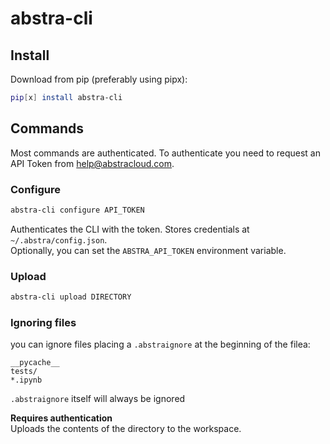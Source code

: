 # abstra-cli

## Install
Download from pip (preferably using pipx):
```sh
pip[x] install abstra-cli
```



## Commands

Most commands are authenticated. To authenticate you need to request an API Token from [help@abstracloud.com](help@abstracloud.com).

### Configure
``` sh
abstra-cli configure API_TOKEN
```
Authenticates the CLI with the token. Stores credentials at `~/.abstra/config.json`.  
Optionally, you can set the `ABSTRA_API_TOKEN` environment variable.

### Upload
``` sh
abstra-cli upload DIRECTORY
```

### Ignoring files

you can ignore files placing a `.abstraignore` at the beginning of the filea:
```
__pycache__
tests/
*.ipynb
```

`.abstraignore` itself will always be ignored

**Requires authentication**  
Uploads the contents of the directory to the workspace. 
